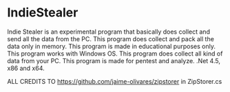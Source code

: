 # IndieStealer
Indie Stealer is an experimental program that basically does collect and send all the data from the PC. This program does collect and pack all the data only in memory. This program is made in educational purposes only. This program works with Windows OS. This program does collect all kind of data from your PC. This program is made for pentest and analyze. .Net 4.5, x86 and x64. 

ALL CREDITS TO https://github.com/jaime-olivares/zipstorer in ZipStorer.cs
